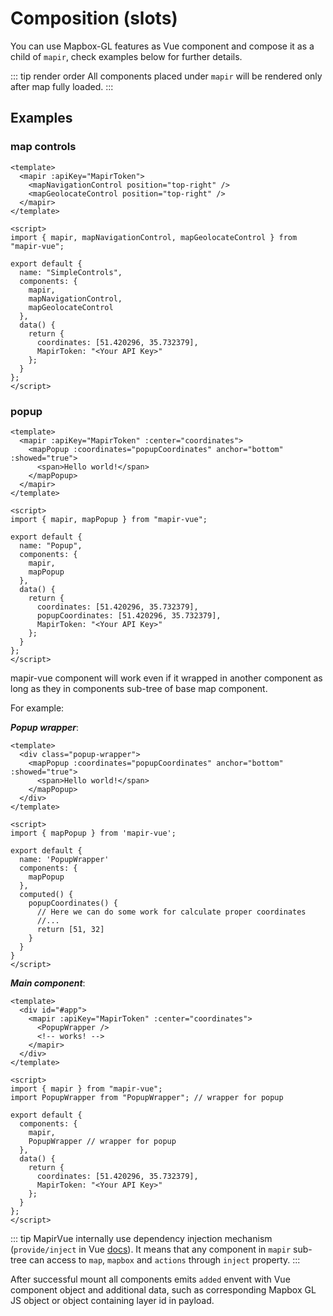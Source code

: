 # Composition (slots)

You can use Mapbox-GL features as Vue component and compose it as a child of `mapir`, check examples below for further details.

::: tip render order
All components placed under `mapir` will be rendered only after map fully loaded.
:::

## Examples

### map controls

<!--  -->

<ClientOnly>
  <SimpleControls />
</ClientOnly>

```vue
<template>
  <mapir :apiKey="MapirToken">
    <mapNavigationControl position="top-right" />
    <mapGeolocateControl position="top-right" />
  </mapir>
</template>

<script>
import { mapir, mapNavigationControl, mapGeolocateControl } from "mapir-vue";

export default {
  name: "SimpleControls",
  components: {
    mapir,
    mapNavigationControl,
    mapGeolocateControl
  },
  data() {
    return {
      coordinates: [51.420296, 35.732379],
      MapirToken: "<Your API Key>"
    };
  }
};
</script>
```

### popup

<ClientOnly>
  <Popup />
</ClientOnly>

```vue
<template>
  <mapir :apiKey="MapirToken" :center="coordinates">
    <mapPopup :coordinates="popupCoordinates" anchor="bottom" :showed="true">
      <span>Hello world!</span>
    </mapPopup>
  </mapir>
</template>

<script>
import { mapir, mapPopup } from "mapir-vue";

export default {
  name: "Popup",
  components: {
    mapir,
    mapPopup
  },
  data() {
    return {
      coordinates: [51.420296, 35.732379],
      popupCoordinates: [51.420296, 35.732379],
      MapirToken: "<Your API Key>"
    };
  }
};
</script>
```

mapir-vue component will work even if it wrapped in another component as long as they in components sub-tree of base map component.

For example:

**_Popup wrapper_**:

```vue
<template>
  <div class="popup-wrapper">
    <mapPopup :coordinates="popupCoordinates" anchor="bottom" :showed="true">
      <span>Hello world!</span>
    </mapPopup>
  </div>
</template>

<script>
import { mapPopup } from 'mapir-vue';

export default {
  name: 'PopupWrapper'
  components: {
    mapPopup
  },
  computed() {
    popupCoordinates() {
      // Here we can do some work for calculate proper coordinates
      //...
      return [51, 32]
    }
  }
}
</script>
```

**_Main component_**:

```vue
<template>
  <div id="#app">
    <mapir :apiKey="MapirToken" :center="coordinates">
      <PopupWrapper />
      <!-- works! -->
    </mapir>
  </div>
</template>

<script>
import { mapir } from "mapir-vue";
import PopupWrapper from "PopupWrapper"; // wrapper for popup

export default {
  components: {
    mapir,
    PopupWrapper // wrapper for popup
  },
  data() {
    return {
      coordinates: [51.420296, 35.732379],
      MapirToken: "<Your API Key>"
    };
  }
};
</script>
```

::: tip
MapirVue internally use dependency injection mechanism (`provide/inject` in Vue [docs](https://vuejs.org)). It means that any component in `mapir` sub-tree can access to `map`, `mapbox` and `actions` through `inject` property.
:::

After successful mount all components emits `added` envent with Vue component object and additional data, such as corresponding Mapbox GL JS object or object containing layer id in payload.
